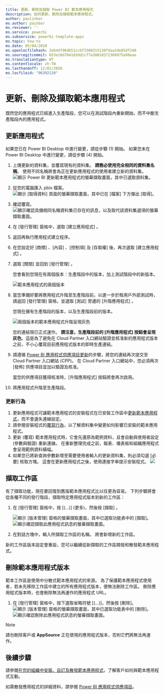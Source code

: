 ```yaml
---
title: 更新、刪除及擷取 Power BI 範本應用程式
description: 如何更新、刪除及擷取範本應用程式。
author: paulinbar
ms.author: painbar
ms.reviewer: ''
ms.service: powerbi
ms.subservice: powerbi-template-apps
ms.topic: how-to
ms.date: 05/04/2020
ms.openlocfilehash: 2eb4df96db51ccbf3308315130fdaa2de85df240
ms.sourcegitcommit: 653e18d7041d3dd1cf7a38010372366975a98eae
ms.translationtype: HT
ms.contentlocale: zh-TW
ms.lasthandoff: 12/01/2020
ms.locfileid: "96392120"
---
```

# <a name="update-delete-and-extract-template-app"></a>更新、刪除及擷取範本應用程式

既然您的應用程式已經進入生產階段，您可以在測試階段內重新開始，而不中斷生產階段內的應用程式。
## <a name="update-your-app"></a>更新應用程式

如果您已在 Power BI Desktop 中進行變更，請從步驟 (1) 開始。 如果您未在 Power BI Desktop 中進行變更，請從步驟 (4) 開始。

1. 上傳更新的資料集，並覆寫現有的資料集。 **請務必使用完全相同的資料集名稱**。 使用不同名稱將會為正在更新應用程式的使用者建立新的資料集。
![顯示 Power BI 更新範本應用程式的螢幕擷取畫面，其中已選取資料集。](media/service-template-apps-update-extract-delete/power-bi-template-app-upload-dataset.png)
1. 從您的電腦匯入 pbix 檔案。
![顯示 [取得資料] 頁面的螢幕擷取畫面，其中已在 [檔案] 下方彈出 [取得]。](media/service-template-apps-update-extract-delete/power-bi-template-app-upload-dataset2.png)
1. 確認覆寫。
![顯示確認具備相同名稱資料集已存在的訊息，以及取代該資料集選項的螢幕擷取畫面。](media/service-template-apps-update-extract-delete/power-bi-template-app-upload-dataset3.png)

1. 在 [發行管理]  窗格中，選取 [建立應用程式]  。
1. 返回再執行應用程式建立程序。
1. 在您設定好 [商標]  、[內容]  、[控制項]  及 [存取權]  後，再次選取 [建立應用程式]  。
1. 選取 [關閉]  並回到 [發行管理]  。

   您會看到您現在有兩個版本：生產階段中的版本，加上測試階段中的新版本。

    ![範本應用程式的兩個版本](media/service-template-apps-update-extract-delete/power-bi-template-app-update1.png)

1. 當您準備好要將應用程式升階至生產階段前，以進一步於租用戶外部測試時，請返回 [發行管理] 窗格，並選取 [測試]  旁邊的 [升階應用程式]  。

   您現在擁有生產階段的版本，以及生產階段前的版本。

   ![兩個版本的範本應用程式升階呈現灰色](media/service-template-apps-update-extract-delete/power-bi-template-app-update2.png)

   您的連結現已正式運作。 **請注意，生產階段前的 [升階應用程式] 按鈕會呈現灰色**。這是為了避免在 Cloud Partner 入口網站驗證並核准新的應用程式版本之前，不小心覆寫目前應用程式版本的即時生產連結。

1. 請遵循 [Power BI 應用程式供應項目更新](/azure/marketplace/cloud-partner-portal/power-bi/cpp-update-existing-offer)的步驟，將您的連結再次提交至 Cloud Partner 入口網站 (CPP)。 在 Cloud Partner 入口網站中，您必須再次 [發佈]  供應項目並加以驗證及核准。

   當您的供應項目獲得核准時，[升階應用程式] 按鈕將會再次啟用。 
1. 將應用程式升階至生產階段。
   
### <a name="update-behavior"></a>更新行為

1. 更新應用程式可讓範本應用程式的安裝程式在已安裝工作區中[更新範本應用程式](service-template-apps-install-distribute.md#update-a-template-app)，而不會遺失連線設定。
1. 請參閱安裝程式的[覆寫行為](service-template-apps-install-distribute.md#overwrite-behavior)，以了解資料集中變更如何影響已安裝的範本應用程式。
1. 更新 (覆寫) 範本應用程式時，它會先還原為範例資料，且會自動與使用者設定 (參數與驗證) 重新連線。 在重新整理完成之前，報表、儀表板和組織應用程式會呈現範例資料橫幅。
1. 如果您已將新查詢參數新增至需要使用者輸入的更新資料集，則必須勾選 [必要]  核取方塊。 這會在更新應用程式之後，使用連接字串提示安裝程式。
 ![](media/service-template-apps-update-extract-delete/power-bi-template-app-upload-dataset4.png)

## <a name="extract-workspace"></a>擷取工作區
有了擷取功能，現在要回復到舊版範本應用程式比以往更為容易。 下列步驟將會從各種不同的發行階段，擷取特定應用程式版本到新的工作區：

1. 在 [發行管理] 窗格中，按 [(...)]  (更多)，然後按 [擷取]  。

    ![顯示 [版本管理] 窗格的螢幕擷取畫面，其中已選取功能表中的 [擷取]。](media/service-template-apps-update-extract-delete/power-bi-template-app-extract.png)
    ![顯示確認擷取此應用程式訊息的螢幕擷取畫面。](media/service-template-apps-update-extract-delete/power-bi-template-app-extract-dialog.png)
2. 在對話方塊中，輸入所擷取工作區的名稱。 將會新增新的工作區。

新的工作區版本設定會重設，您可以繼續從新擷取的工作區開發和散發範本應用程式。

## <a name="delete-template-app-version"></a>刪除範本應用程式版本
範本工作區是使用中分散式範本應用程式的來源。 為了保護範本應用程式使用者，若未先移除工作區中建立的所有應用程式版本，便無法刪除工作區。
刪除應用程式版本時，也會刪除無法再運作的應用程式 URL。

1. 在 [發行管理] 窗格中，按下選取省略符號 [(...)]，然後按 [刪除]。
 ![顯示 [版本管理] 窗格的螢幕擷取畫面，其中已選取功能表中的 [刪除]。](media/service-template-apps-update-extract-delete/power-bi-template-app-delete.png)
 ![顯示確認刪除此應用程式訊息的螢幕擷取畫面。](media/service-template-apps-update-extract-delete/power-bi-template-app-delete-dialog.png)

>[!NOTE]
>請勿刪除客戶或 **AppSource** 正在使用的應用程式版本，否則它們將無法再運作。

## <a name="next-steps"></a>後續步驟

請參閱[在您的組織中安裝、自訂及散發範本應用程式](service-template-apps-install-distribute.md)，了解客戶如何與範本應用程式互動。

如需散發應用程式的詳細資料，請參閱 [Power BI 應用程式供應項目](/azure/marketplace/cloud-partner-portal/power-bi/cpp-power-bi-offer)。